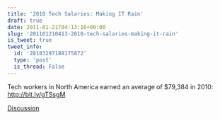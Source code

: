 ```yaml
---
title: '2010 Tech Salaries: Making IT Rain'
draft: true
date: 2011-01-21T04:13:16+00:00
slug: '201101210413-2010-tech-salaries-making-it-rain'
is_tweet: true
tweet_info:
  id: '28183297188175872'
  type: 'post'
  is_thread: False
---
```




Tech workers in North America earned an average of $79,384 in 2010: http://bit.ly/gTSsgM

[Discussion](https://x.com/sytelus/status/28183297188175872)

